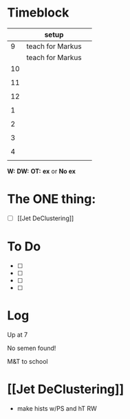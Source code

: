 # Timeblock

|     | setup            |     |
| --- | ---------------- | --- |
| 9   | teach for Markus |     |
|     | teach for Markus |     |
| 10  |                  |     |
|     |                  |     |
| 11  |                  |     |
|     |                  |     |
| 12  |                  |     |
|     |                  |     |
| 1   |                  |     |
|     |                  |     |
| 2   |                  |     |
|     |                  |     |
| 3   |                  |     |
|     |                  |     |
| 4   |                  |     |
|     |                  |     |

**W:**
**DW:**
**OT:**
**ex** or **No ex**

# The ONE thing: 
- [ ] [[Jet DeClustering]]


# To Do
- [ ] 
- [ ] 
- [ ] 
- [ ] 


# Log

Up at 7

No semen found! 

M&T to school 

# [[Jet DeClustering]]
- make hists w/PS and hT RW


